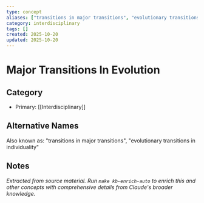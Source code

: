 ```yaml
---
type: concept
aliases: ["transitions in major transitions", "evolutionary transitions in individuality"]
category: interdisciplinary
tags: []
created: 2025-10-20
updated: 2025-10-20
---
```


# Major Transitions In Evolution

## Category

- Primary: [[Interdisciplinary]]

## Alternative Names

Also known as: "transitions in major transitions", "evolutionary transitions in individuality"

## Notes

*Extracted from source material. Run `make kb-enrich-auto` to enrich this and other concepts with comprehensive details from Claude's broader knowledge.*
